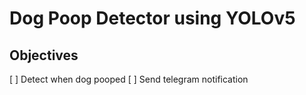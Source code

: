 # Dog Poop Detector using YOLOv5

## Objectives
[ ] Detect when dog pooped
[ ] Send telegram notification
